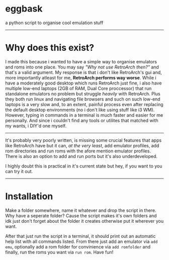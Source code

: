 # eggbask
a python script to organise cool emulation stuff

___

# Why does this exist?
I made this because i wanted to have a simple way to organise emulators and roms into one place. You may say *"Why not use RetroArch then?"* and that's a valid argument. My response is that i don't like RetroArch's gui and, more importantly atleast for me, **RetroArch performs way worse**. While i have a moderately good desktop which runs RetroArch just fine, i also have multiple low-end laptops (2GB of RAM, Dual Core proccessor) that run standalone emulators no problem but struggle *heavily* with RetroArch. Plus they both run linux and navigating file browsers and such on such low-end laptops is a very slow and, to an extent, painful process even after replacing the default desktop environments (no i don't like using stuff like i3 WM). However, typing in commands in a terminal is much faster and easier for me personally. And since i couldn't find any tools or utilites that matched with my wants, i DIY'd one myself.

___

It's probably very poorly written, is missing some crucial features that apps like RetroArch have but it can, *at the very least*, add emulator profiles, add rom directories and run roms with the afore mention emulator profiles. There is also an option to add and run ports but it's also underdeveloped.

I highly doubt this is practical in it's current state but hey, if you want to you can try it out.

___

# Installation
Make a folder somewhere, name it whatever and drop the script in there. Why have a seperate folder? Cause the script makes it's own folders and idk just don't forget about the folder it creates otherwise put it wherever you want.

After that just run the script in a terminal, it should print out an automatic help list with all commands listed. From there just add an emulator via `add emu`, optionally add a rom folder for convinience via `add romfolder` and finally, run the roms you want via `run rom`. Have fun!
